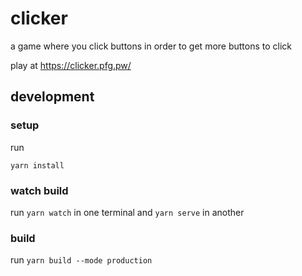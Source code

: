 # clicker

a game where you click buttons in order to get more buttons to click

play at https://clicker.pfg.pw/

## development

### setup

run

```fish
yarn install
```

### watch build

run `yarn watch` in one terminal and `yarn serve` in another

### build

run `yarn build --mode production`
